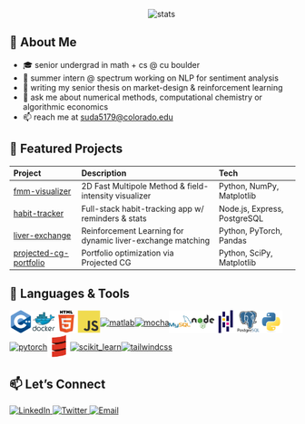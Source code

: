 <p align="center">
  <img src="https://github-stats-alpha.vercel.app/api?username=sudarshand03&cc=0000000&tc=FFFFFF&ic=fff&bc=0000" alt="stats" style="margin-left:2rem;"/>
</p>


## 📖 About Me
- 🎓 senior undergrad in math + cs @ cu boulder  
- 🔭 summer intern @ spectrum working on NLP for sentiment analysis
- 🌱 writing my senior thesis on market-design & reinforcement learning  
- 💬 ask me about numerical methods, computational chemistry or algorithmic economics  
- 📫 reach me at [suda5179@colorado.edu](mailto:suda5179@colorado.edu)  


## 🚀 Featured Projects
| Project                             | Description                                           | Tech                          |
| :---------------------------------- | :---------------------------------------------------- | :---------------------------- |
| [fmm-visualizer](…)                 | 2D Fast Multipole Method & field-intensity visualizer | Python, NumPy, Matplotlib     |
| [habit-tracker](…)                  | Full-stack habit-tracking app w/ reminders & stats    | Node.js, Express, PostgreSQL  |
| [liver-exchange](…)                 | Reinforcement Learning for dynamic liver-exchange matching            | Python, PyTorch, Pandas       |
| [projected-cg-portfolio](…)         | Portfolio optimization via Projected CG               | Python, SciPy, Matplotlib     |


## 🔧 Languages & Tools
<div align="left"
     style="display: flex;
            flex-wrap: wrap;
            gap: 3.0 rem;
            align-items: center;">
  <a href="https://www.w3schools.com/cpp/" target="_blank" rel="noreferrer">
    <img src="https://raw.githubusercontent.com/devicons/devicon/master/icons/cplusplus/cplusplus-original.svg"
         alt="cplusplus" width="40" height="40"/>
  </a>
  <a href="https://www.docker.com/" target="_blank" rel="noreferrer">
    <img src="https://raw.githubusercontent.com/devicons/devicon/master/icons/docker/docker-original-wordmark.svg"
         alt="docker" width="40" height="40"/>
  </a>
  <a href="https://www.w3.org/html/" target="_blank" rel="noreferrer">
    <img src="https://raw.githubusercontent.com/devicons/devicon/master/icons/html5/html5-original-wordmark.svg"
         alt="html5" width="40" height="40"/>
  </a>
  <a href="https://developer.mozilla.org/en-US/docs/Web/JavaScript" target="_blank" rel="noreferrer">
    <img src="https://raw.githubusercontent.com/devicons/devicon/master/icons/javascript/javascript-original.svg"
         alt="javascript" width="40" height="40"/>
  </a>
  <a href="https://www.mathworks.com/" target="_blank" rel="noreferrer">
    <img src="https://upload.wikimedia.org/wikipedia/commons/2/21/Matlab_Logo.png"
         alt="matlab" width="40" height="40"/>
  </a>
  <a href="https://mochajs.org" target="_blank" rel="noreferrer">
    <img src="https://www.vectorlogo.zone/logos/mochajs/mochajs-icon.svg"
         alt="mocha" width="40" height="40"/>
  </a>
  <a href="https://www.mysql.com/" target="_blank" rel="noreferrer">
    <img src="https://raw.githubusercontent.com/devicons/devicon/master/icons/mysql/mysql-original-wordmark.svg"
         alt="mysql" width="40" height="40"/>
  </a>
  <a href="https://nodejs.org" target="_blank" rel="noreferrer">
    <img src="https://raw.githubusercontent.com/devicons/devicon/master/icons/nodejs/nodejs-original-wordmark.svg"
         alt="nodejs" width="40" height="40"/>
  </a>
  <a href="https://pandas.pydata.org/" target="_blank" rel="noreferrer">
    <img src="https://raw.githubusercontent.com/devicons/devicon/2ae2a900d2f041da66e950e4d48052658d850630/icons/pandas/pandas-original.svg"
         alt="pandas" width="40" height="40"/>
  </a>
  <a href="https://www.postgresql.org" target="_blank" rel="noreferrer">
    <img src="https://raw.githubusercontent.com/devicons/devicon/master/icons/postgresql/postgresql-original-wordmark.svg"
         alt="postgresql" width="40" height="40"/>
  </a>
  <a href="https://www.python.org" target="_blank" rel="noreferrer">
    <img src="https://raw.githubusercontent.com/devicons/devicon/master/icons/python/python-original.svg"
         alt="python" width="40" height="40"/>
  </a>
  <a href="https://pytorch.org/" target="_blank" rel="noreferrer">
    <img src="https://www.vectorlogo.zone/logos/pytorch/pytorch-icon.svg"
         alt="pytorch" width="40" height="40"/>
  </a>
  <a href="https://www.scala-lang.org" target="_blank" rel="noreferrer">
    <img src="https://raw.githubusercontent.com/devicons/devicon/master/icons/scala/scala-original.svg"
         alt="scala" width="40" height="40"/>
  </a>
  <a href="https://scikit-learn.org/" target="_blank" rel="noreferrer">
    <img src="https://upload.wikimedia.org/wikipedia/commons/0/05/Scikit_learn_logo_small.svg"
         alt="scikit_learn" width="40" height="40"/>
  </a>
  <a href="https://tailwindcss.com/" target="_blank" rel="noreferrer">
    <img src="https://www.vectorlogo.zone/logos/tailwindcss/tailwindcss-icon.svg"
         alt="tailwindcss" width="40" height="40"/>
  </a>
</div>



## 📫 Let’s Connect

<p align="left">
  <a href="https://linkedin.com/in/sudarshan-damodharan" target="_blank">
    <img 
      src="https://img.shields.io/badge/LinkedIn-0077B5?logo=linkedin&logoColor=white&style=flat-square" 
      alt="LinkedIn" />
  </a>
  <a href="https://twitter.com/SudarshanD88727" target="_blank">
    <img 
      src="https://img.shields.io/badge/Twitter-1DA1F2?logo=twitter&logoColor=white&style=flat-square" 
      alt="Twitter" />
  </a>
  <a href="mailto:suda5179@colorado.edu" target="_blank">
    <img 
      src="https://img.shields.io/badge/Email-D14836?logo=gmail&logoColor=white&style=flat-square" 
      alt="Email" />
  </a>
</p>